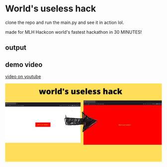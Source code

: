 # World's useless hack

clone the repo and run the main.py and see it in action lol. 

made for MLH Hackcon world's fastest hackathon in 30 MINUTES!

## output

## demo video

[video on youtube](https://youtu.be/NevuumS7Bhk)

![Full Adder scematics](/assets/output/world's_useless_hack.jpg)


